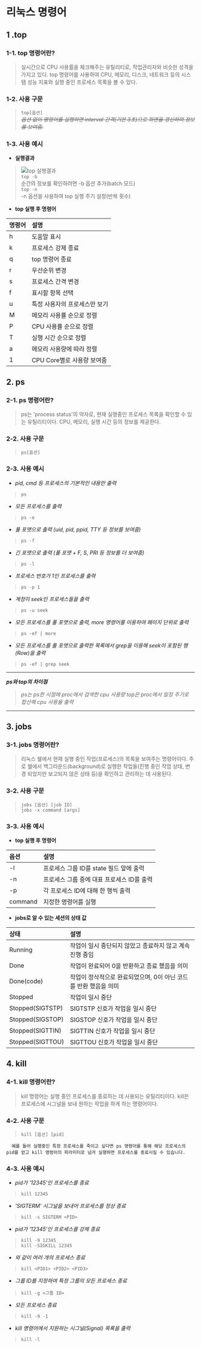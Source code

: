 # 리눅스 명령어
## **1 .top** 
### 1-1. top 명령어란?
> 실시간으로 CPU 사용률을 체크해주는 유틸리티로, 작업관리자와 비슷한 성격을 가지고 있다. top 명령어를 사용하여 CPU, 메모리, 디스크, 네트워크 등의 시스템 성능 지표와 실행 중인 프로세스 목록을 볼 수 있다. 
### 1-2. 사용 구문
> `top[옵션]`    
> *~~옵션 없이 명령어를 실행하면 interval 간격(기본 3초)으로 화면을 갱신하며 정보를 보여줌.~~*
### 1-3. 사용 예시
* **실행결과**
> ![top 실행결과](https://postfiles.pstatic.net/MjAyMjAxMzFfMjAx/MDAxNjQzNjA4MzIxMjk0.g0Mi1bBv0QNNVYycebt8sFDgOi2SnwYIy-0el8mzNdQg.REMOZJ03m8Vopg4sJvL_1iCcGIhgBafDiutsda0k9hcg.PNG.dktmrorl/SE-bd5ab58f-19da-4c51-8095-49ad750f129f.png?type=w773)    
>`top -b`    
>순간의 정보를 확인하려면 -b 옵션 추가(batch 모드)    
>`top -n`     
>-n 옵션을 사용하여 top 실행 주기 설정(반복 횟수)        

* **top 실행 후 명령어**

|명령어|설명|
|:--|:--|
|h|도움말 표시|
|k|프로세스 강제 종료|
|q|top 명령어 종료|
|r|우선순위 변경|
|s|프로세스 간격 변경|
|f|표시할 항목 선택|
|u|특정 사용자의 프로세스만 보기|
|M|메모리 사용률 순으로 정렬|
|P|CPU 사용률 순으로 정렬|
|T|실행 시간 순으로 정렬|
|a|메모리 사용량에 따라 정렬|
|1|CPU Core별로 사용량 보여줌|
## 2. ps 
### 2-1. **ps 명령어란?**
>  ps는 'process status'의 약자로, 현재 실행중인 프로세스 목록을 확인할 수 있는 유틸리티이다. CPU, 메모리, 실행 시간 등의 정보를 제공한다.
### 2-2. 사용 구문
> `ps[옵션]`
### 2-3. 사용 예시
* *pid, cmd 등 프로세스의 기본적인 내용만 출력*
> `ps`

* *모든 프로세스를 출력*
> `ps -e`

* *풀 포맷으로 출력 (uid, pid, ppid, TTY 등 정보를 보여줌)*
> `ps -f`

* *긴 포맷으로 출력 (풀 포맷 + F, S, PRI 등 정보를 더 보여줌)*
> `ps -l`

* *프로세스 번호가 1인 프로세스를 출력*
> `ps -p 1`

* *계정이 seek인 프로세스들을 출력*
> `ps -u seek`

* *모든 프로세스를 풀 포맷으로 출력, more 명령어를 이용하여 페이지 단위로 출력*
> `ps -ef | more`

* *모든 프로세스를 풀 포맷으로 출력한 목록에서 grep을 이용해 seek이 포함된 행(Row)을 출력*
> `ps -ef | grep seek`


<hr/>

***ps와 top의 차이점***    
> *ps는 ps한 시점에 proc에서 검색한 cpu 사용량*
> *top은 proc에서 일정 주기로 합산해 cpu 사용율 출력*

<hr/>

## **3. jobs**
### 3-1. jobs 명령어란?
> 리눅스 쉘에서 현재 실행 중인 작업(프로세스)의 목록을 보여주는 명령어이다. 주로 쉘에서 백그라운드(background)로 실행한 작업들(진행 중인 작업 상태, 변경 되었지만 보고되지 않은 상태 등)을 확인하고 관리하는 데 사용된다.
### 3-2. 사용 구문
> `jobs [옵션] [job ID]`     
>  `jobs -x command [args]`
### 3-3. 사용 예시
* **top 실행 후 명령어**

|옵션|설명|
|:--|:--|
|-l|프로세스 그룹 ID를 state 필드 앞에 출력|
|-n|프로세스 그룹 중에 대표 프로세스 ID를 출력|
|-p|각 프로세스 ID에 대해 한 행씩 출력|
|command|지정한 명령어를 실행|

* **jobs로 알 수 있는 세션의 상태 값**

|상태|설명|
|:--|:--|
|Running|작업이 일시 중단되지 않았고 종료하지 않고 계속 진행 중임|
|Done|작업이 완료되어 0을 반환하고 종료 했음을 의미|
|Done(code)|작업이 정삭적으로 완료되었으며, 0이 아닌 코드를 반환 했음을 의미|
|Stopped|작업이 일시 중단|
|Stopped(SIGTSTP)|SIGTSTP 신호가 작업을 일시 중단|
|Stopped(SIGSTOP)|SIGSTOP 신호가 작업을 일시 중단|
|Stopped(SIGTTIN)|SIGTTIN 신호가 작업을 일시 중단|
|Stopped(SIGTTOU)|SIGTTOU 신호가 작업을 일시 중단|

## **4. kill**
### 4-1. kill 명령어란?
> kill 명령어는 실행 중인 프로세스를 종료하는 데 사용되는 유틸리티이다. kill은 프로세스에 시그널을 보내 원하는 작업을 하게 하는 명령어이다.
### 4-2. 사용 구문
> ```kill [옵션] [pid]``` 
>           
      예를 들어 실행중인 특정 프로세스를 죽이고 싶다면 ps 명령어를 통해 해당 프로세스의 pid를 얻고 kill 명령어의 파라미터로 넘겨 실행하면 프로세스를 종료시킬 수 있습니다.
### 4-3. 사용 예시
* *pid가 '12345'인 프로세스를 종료*
> `kill 12345`

* *'SIGTERM' 시그널을 보내어 프로세스를 정상 종료*
> `kill -s SIGTERM <PID>`

* *pid가 '12345'인 프로세스를 강제 종료*
> `kill -9 12345`    
> `kill -SIGKILL 12345`

* *<PID1> <PID2> <PID3>와 같이 여러 개의 프로세스 종료*
> `kill <PID1> <PID2> <PID3>`

* *그룹 ID를 지정하여 특정 그룹의 모든 프로세스 종료*
> `kill -g <그룹 ID>`

* *모든 프로세스 종료*
> `kill -9 -1`

* *kill 명령어에서 지원하는 시그널(Signal) 목록을 출력*
> `kill -l`
